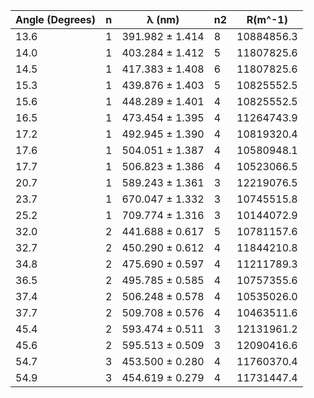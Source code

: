 | Angle (Degrees)	| n		| λ (nm)			| n2	| R(m^-1)				|
|-------------------|-------|-------------------|-------|-----------------------|
| 13.6				| 1		| 391.982 ± 1.414	| 8	    | 10884856.3  			|
| 14.0				| 1		| 403.284 ± 1.412	| 5	    | 11807825.6			|
| 14.5				| 1		| 417.383 ± 1.408	| 6	    | 11807825.6			|
| 15.3 				| 1		| 439.876 ± 1.403	| 5	    | 10825552.5			|
| 15.6				| 1		| 448.289 ± 1.401	| 4	    | 10825552.5			|
| 16.5				| 1		| 473.454 ± 1.395	| 4	    | 11264743.9			|
| 17.2				| 1		| 492.945 ± 1.390	| 4	    | 10819320.4			|
| 17.6				| 1		| 504.051 ± 1.387	| 4	    | 10580948.1			|
| 17.7				| 1		| 506.823 ± 1.386	| 4	    | 10523066.5			|
| 20.7				| 1		| 589.243 ± 1.361	| 3	    | 12219076.5			|
| 23.7				| 1		| 670.047 ± 1.332	| 3	    | 10745515.8			|
| 25.2				| 1		| 709.774 ± 1.316	| 3	    | 10144072.9			|
| 32.0				| 2		| 441.688 ± 0.617	| 5	    | 10781157.6			|
| 32.7				| 2		| 450.290 ± 0.612	| 4	    | 11844210.8			|
| 34.8				| 2		| 475.690 ± 0.597	| 4	    | 11211789.3			|
| 36.5				| 2		| 495.785 ± 0.585	| 4	    | 10757355.6			|
| 37.4				| 2		| 506.248 ± 0.578	| 4	    | 10535026.0			|
| 37.7				| 2		| 509.708 ± 0.576	| 4	    | 10463511.6			|
| 45.4				| 2		| 593.474 ± 0.511	| 3	    | 12131961.2			|
| 45.6				| 2		| 595.513 ± 0.509	| 3	    | 12090416.6			|
| 54.7				| 3		| 453.500 ± 0.280	| 4	    | 11760370.4			|
| 54.9				| 3		| 454.619 ± 0.279	| 4	    | 11731447.4			|
